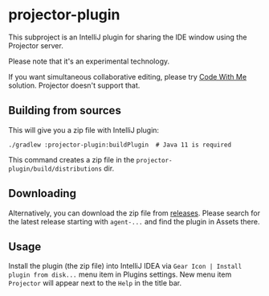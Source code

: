# projector-plugin
This subproject is an IntelliJ plugin for sharing the IDE window using the Projector server.

Please note that it's an experimental technology.

If you want simultaneous collaborative editing, please try [Code With Me](https://www.jetbrains.com/help/idea/code-with-me.html) solution.
Projector doesn't support that.

## Building from sources

This will give you a zip file with IntelliJ plugin:

```shell script
./gradlew :projector-plugin:buildPlugin  # Java 11 is required
```

This command creates a zip file in the `projector-plugin/build/distributions` dir.

## Downloading

Alternatively, you can download the zip file from [releases](https://github.com/JetBrains/projector-server/releases/). Please search for the
latest release starting with `agent-...` and find the plugin in Assets there.

## Usage

Install the plugin (the zip file) into IntelliJ IDEA via `Gear Icon | Install plugin from disk...` menu item in Plugins settings. New menu
item `Projector` will appear next to the `Help` in the title bar.
